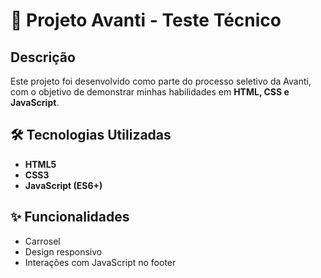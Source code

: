 # 📌 Projeto Avanti - Teste Técnico

## Descrição  
Este projeto foi desenvolvido como parte do processo seletivo da Avanti, com o objetivo de demonstrar minhas habilidades em **HTML, CSS e JavaScript**.

## 🛠️ Tecnologias Utilizadas  
- **HTML5**  
- **CSS3**  
- **JavaScript (ES6+)**  

## ✨ Funcionalidades  
-  Carrosel
-  Design responsivo  
-  Interações com JavaScript no footer
